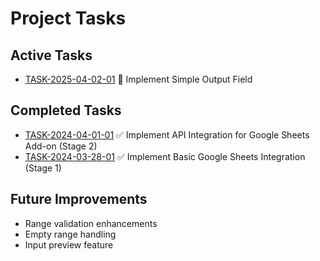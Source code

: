# Project Tasks

## Active Tasks
- [TASK-2025-04-02-01](tasks/TASK-2025-04-02-01-SimpleOutputField.md) 🔄 Implement Simple Output Field

## Completed Tasks
- [TASK-2024-04-01-01](.cursor/tasks/TASK-2024-04-01-01.md) ✅ Implement API Integration for Google Sheets Add-on (Stage 2)
- [TASK-2024-03-28-01](.cursor/tasks/TASK-2024-03-28-01.md) ✅ Implement Basic Google Sheets Integration (Stage 1)

## Future Improvements
- Range validation enhancements
- Empty range handling
- Input preview feature 